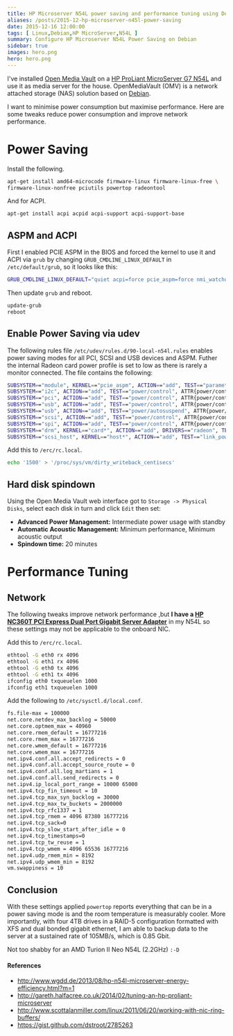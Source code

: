 ```yaml
---
title: HP Microserver N54L power saving and performance tuning using Debian
aliases: /posts/2015-12-hp-microserver-n45l-power-saving
date: 2015-12-16 12:00:00
tags: [ Linux,Debian,HP MicroServer,N54L ]
summary: Configure HP Microserver N54L Power Saving on Debian
sidebar: true
images: hero.png
hero: hero.png
---
```


I've installed [Open Media Vault](http://www.openmediavault.org/)
on a [HP ProLiant MicroServer G7 N54L](http://www8.hp.com/uk/en/products/proliant-servers/product-detail.html?oid=5336624)
and use it as media server for the house. OpenMediaVault (OMV) is a
network attached storage (NAS) solution based on [Debian](http://www.debian.org).

I want to minimise power consumption but maximise performance. Here are
some tweaks reduce power consumption and improve network performance.

# Power Saving

Install the following.

```bash
apt-get install amd64-microcode firmware-linux firmware-linux-free \
firmware-linux-nonfree pciutils powertop radeontool
```

And for ACPI.

```bash
apt-get install acpi acpid acpi-support acpi-support-base
```

## ASPM and ACPI

First I enabled PCIE ASPM in the BIOS and forced the kernel to use it and
ACPI via `grub` by changing `GRUB_CMDLINE_LINUX_DEFAULT` in `/etc/default/grub`,
so it looks like this:

```bash
GRUB_CMDLINE_LINUX_DEFAULT="quiet acpi=force pcie_aspm=force nmi_watchdog=0"
```

Then update `grub` and reboot.

```bash
update-grub
reboot
```

## Enable Power Saving via udev

The following rules file `/etc/udev/rules.d/90-local-n54l.rules` enables
power saving modes for all PCI, SCSI and USB devices and ASPM. Futher
the internal Radeon card power profile is set to low as there is rarely
a monitor connected. The file contains the following:

```bash
SUBSYSTEM=="module", KERNEL=="pcie_aspm", ACTION=="add", TEST=="parameters/policy", ATTR{parameters/policy}="powersave"
SUBSYSTEM=="i2c", ACTION=="add", TEST=="power/control", ATTR{power/control}="auto"
SUBSYSTEM=="pci", ACTION=="add", TEST=="power/control", ATTR{power/control}="auto"
SUBSYSTEM=="usb", ACTION=="add", TEST=="power/control", ATTR{power/control}="auto"
SUBSYSTEM=="usb", ACTION=="add", TEST=="power/autosuspend", ATTR{power/autosuspend}="2"
SUBSYSTEM=="scsi", ACTION=="add", TEST=="power/control", ATTR{power/control}="auto"
SUBSYSTEM=="spi", ACTION=="add", TEST=="power/control", ATTR{power/control}="auto"
SUBSYSTEM=="drm", KERNEL=="card*", ACTION=="add", DRIVERS=="radeon", TEST=="power/control", TEST=="device/power_method", ATTR{device/power_method}="profile", ATTR{device/power_profile}="low"
SUBSYSTEM=="scsi_host", KERNEL=="host*", ACTION=="add", TEST=="link_power_management_policy", ATTR{link_power_management_policy}="min_power"
```

Add this to `/erc/rc.local`.

```bash
echo '1500' > '/proc/sys/vm/dirty_writeback_centisecs'
```

## Hard disk spindown

Using the Open Media Vault web interface got to `Storage -> Physical Disks`,
select each disk in turn and click `Edit` then set:

  * **Advanced Power Management:** Intermediate power usage with standby
  * **Automatic Acoustic Management:** Minimum performance, Minimum acoustic output
  * **Spindown time:** 20 minutes

# Performance Tuning

## Network

The following tweaks improve network performance ,but **I have a
[HP NC360T PCI Express Dual Port Gigabit Server Adapter](http://www.hiwifi.co.uk/)**
in my N54L so these settings may not be applicable to the onboard NIC.

Add this to `/erc/rc.local`.

```bash
ethtool -G eth0 rx 4096
ethtool -G eth1 rx 4096
ethtool -G eth0 tx 4096
ethtool -G eth1 tx 4096
ifconfig eth0 txqueuelen 1000
ifconfig eth1 txqueuelen 1000
```

Add the following to `/etc/sysctl.d/local.conf`.

```bash
fs.file-max = 100000
net.core.netdev_max_backlog = 50000
net.core.optmem_max = 40960
net.core.rmem_default = 16777216
net.core.rmem_max = 16777216
net.core.wmem_default = 16777216
net.core.wmem_max = 16777216
net.ipv4.conf.all.accept_redirects = 0
net.ipv4.conf.all.accept_source_route = 0
net.ipv4.conf.all.log_martians = 1
net.ipv4.conf.all.send_redirects = 0
net.ipv4.ip_local_port_range = 10000 65000
net.ipv4.tcp_fin_timeout = 10
net.ipv4.tcp_max_syn_backlog = 30000
net.ipv4.tcp_max_tw_buckets = 2000000
net.ipv4.tcp_rfc1337 = 1
net.ipv4.tcp_rmem = 4096 87380 16777216
net.ipv4.tcp_sack=0
net.ipv4.tcp_slow_start_after_idle = 0
net.ipv4.tcp_timestamps=0
net.ipv4.tcp_tw_reuse = 1
net.ipv4.tcp_wmem = 4096 65536 16777216
net.ipv4.udp_rmem_min = 8192
net.ipv4.udp_wmem_min = 8192
vm.swappiness = 10
```

## Conclusion

With these settings applied `powertop` reports everything that can be in
a power saving mode is and the room temperature is measurably cooler.
More importantly, with four 4TB drives in a RAID-5 configuration
formatted with XFS and dual bonded gigabit ethernet, I am able to backup
data to the server at a sustained rate of 105MB/s, which is 0.85 Gbit.

Not too shabby for an AMD Turion II Neo N54L (2.2GHz) `:-D`

#### References

  * <http://www.wgdd.de/2013/08/hp-n54l-microserver-energy-efficiency.html?m=1>
  * <http://gareth.halfacree.co.uk/2014/02/tuning-an-hp-proliant-microserver>
  * <http://www.scottalanmiller.com/linux/2011/06/20/working-with-nic-ring-buffers/>
  * <https://gist.github.com/dstroot/2785263>
